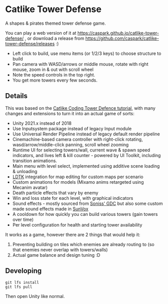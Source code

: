 # Catlike Tower Defense

A shapes & pirates themed tower defense game.

You can play a web version of it at https://caspark.github.io/catlike-tower-defense/ , or download a release from https://github.com/caspark/catlike-tower-defense/releases :)

* Left click to build, use menu items (or 1/2/3 keys) to choose structure to build
* Pan camera with WASD/arrows or middle mouse, rotate with right mouse, zoom in & out with scroll wheel
* Note the speed controls in the top right.
* You get more towers every few seconds.

## Details

This was based on the [Catlike Coding Tower Defence tutorial](https://catlikecoding.com/unity/tutorials/tower-defense/), with many changes and extensions to turn it into an actual game of sorts:

* Unity 2021.x instead of 2018
* Use Inputsystem package instead of legacy Input module
* Use Universal Render Pipeline instead of legacy default render pipeline
* Cinemachine-based camera controller with right-click rotating, wasd/arrow/middle-click panning, scroll wheel zooming
* Runtime UI for selecting towers/wall, current wave & spawn speed indicators, and lives left & kill counter - powered by UI Toolkit, including transition animations.
* Main menu with level select, implemented using additive scene loading & unloading
* [LDTK](https://ldtk.io/) integration for map editing for custom maps per scenario
* Custom animations for models (Mixamo anims retargeted using Mecanim avatar)
* Death particle effects that vary by enemy
* Win and loss state for each level, with graphical indicators
* Sound effects - mostly sourced from [Soniss' GDC](https://sonniss.com/gameaudiogdc) but also some custom made sound effects made in [SunVox](https://warmplace.ru/soft/sunvox/)
* A cooldown for how quickly you can build various towers (gain towers over time)
* Per level configuration for health and starting tower availability

It works as a game, however there are 2 things that would help it:

1. Preventing building on tiles which enemies are already routing to (so that enemies never overlap with towers/walls)
2. Actual game balance and design tuning :D

## Developing

```shell
git lfs install
git lfs pull
```

Then open Unity like normal.
